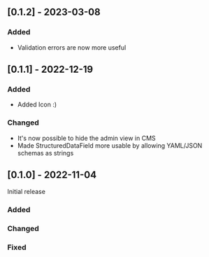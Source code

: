 ## [0.1.2] - 2023-03-08

### Added

* Validation errors are now more useful

## [0.1.1] - 2022-12-19

### Added

* Added Icon :)

### Changed

* It's now possible to hide the admin view in CMS
* Made StructuredDataField more usable by allowing YAML/JSON schemas as strings

## [0.1.0] - 2022-11-04

Initial release

### Added

### Changed

### Fixed